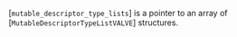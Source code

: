 [`mutable_descriptor_type_lists`] is a pointer to an array of
[`MutableDescriptorTypeListVALVE`] structures.